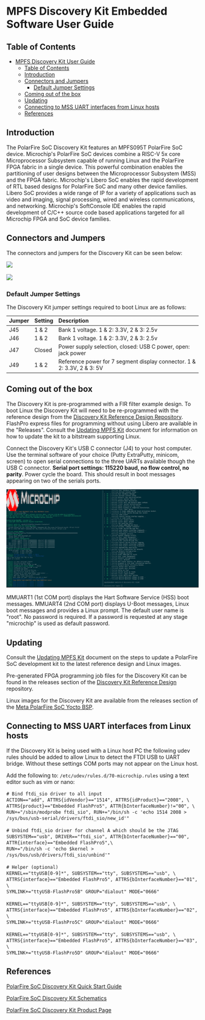 # MPFS Discovery Kit Embedded Software User Guide

## Table of Contents

- [MPFS Discovery Kit User Guide](#mpfs-discovery-kit-user-guide)
  - [Table of Contents](#table-of-contents)
  - [Introduction](#introduction)
  - [Connectors and Jumpers](#connectors-and-jumpers)
    - [Default Jumper Settings](#default-jumper-settings)
  - [Coming out of the box](#coming-out-of-the-box)
  - [Updating](#updating)
  - [Connecting to MSS UART interfaces from Linux hosts](#connecting-to-mss-uart-interfaces-from-linux-hosts)
  - [References](#references)

<a name="introduction"></a>

## Introduction

The PolarFire SoC Discovery Kit features an MPFS095T PolarFire SoC device.
Microchip's PolarFire SoC devices combine a RISC-V 5x core Microprocessor Subsystem capable of running Linux and the PolarFire FPGA fabric in a single device.
This powerful combination enables the partitioning of user designs between the Microprocessor Subsystem (MSS) and the FPGA fabric.
Microchip's Libero SoC enables the rapid development of RTL based designs for PolarFire SoC and many other device families.
Libero SoC provides a wide range of IP for a variety of applications such as video and imaging, signal processing, wired and wireless communications, and networking.
Microchip's SoftConsole IDE enables the rapid development of C/C++ source code based applications targeted for all Microchip FPGA and SoC device families.

<a name="connectors-and-jumers"></a>

## Connectors and Jumpers

The connectors and jumpers for the Discovery Kit can be seen below:

![](./images/discovery-kit-user-guide/discovery-kit-top.svg)

![](./images/discovery-kit-user-guide/discovery-kit-bottom.svg)

<a name="default-jumper-settings"></a>

### Default Jumper Settings

The Discovery Kit jumper settings required to boot Linux are as follows:

| Jumper | Setting | Description                                                               |
|:-------|:--------|:--------------------------------------------------------------------------|
| J45    | 1 & 2   | Bank 1 voltage. 1 & 2: 3.3V, 2 & 3: 2.5v                                  |
| J46    | 1 & 2   | Bank 1 voltage. 1 & 2: 3.3V, 2 & 3: 2.5v                                  |
| J47    | Closed  | Power supply selection, closed: USB C power, open: jack power             |
| J49    | 1 & 2   | Reference power for 7 segment display connector. 1 & 2: 3.3V, 2 & 3: 5V   |

<a name="coming-out-of-the-box"></a>

## Coming out of the box

The Discovery Kit is pre-programmed with a FIR filter example design.
To boot Linux the Discovery Kit will need to be re-programmed with the reference design from the [Discovery Kit Reference Design Repository](https://github.com/polarfire-soc/polarfire-soc-discovery-kit-reference-design).
FlashPro express files for programming without using Libero are available in the "Releases". Consult the [Updating MPFS Kit](https://mi-v-ecosystem.github.io/redirects/boards-mpfs-generic-updating-mpfs-kit) document for information on how to update the kit to a bitstream supporting Linux.

Connect the Discovery Kit's USB C connector (J4) to your host computer.
Use the terminal software of your choice (Putty ExtraPutty, minicom, screen) to open serial connections to the three UARTs available though the USB C connector.
**Serial port settings: 115220 baud, no flow control, no parity**.
Power cycle the board. This should result in boot messages appearing on two of the serials ports.

![](./images/discovery-kit-user-guide/discovery-kit-terminals.png)

MMUART1 (1st COM port) displays the Hart Software Service (HSS) boot messages.
MMUART4 (2nd COM port) displays U-Boot messages, Linux boot messages and provides a Linux prompt.
The default user name is "root".
No password is required.
If a password is requested at any stage "microchip" is used as default password.

<a name="updating"></a>

## Updating

Consult the [Updating MPFS Kit](https://mi-v-ecosystem.github.io/redirects/boards-mpfs-generic-updating-mpfs-kit) document on the steps to update a PolarFire SoC development kit to the latest reference design and Linux images.

Pre-generated FPGA programming job files for the Discovery Kit can be found in the releases section of the [Discovery Kit Reference Design](https://mi-v-ecosystem.github.io/redirects/repo-discovery-kit-reference-design) repository.

Linux images for the Discovery Kit are available from the releases section of the [Meta PolarFire SoC Yocto BSP](https://mi-v-ecosystem.github.io/redirects/releases-meta-polarfire-soc-yocto-bsp).

<a name="linux-host-uart"></a>

## Connecting to MSS UART interfaces from Linux hosts

If the Discovery Kit is being used with a Linux host PC the following udev rules should be added to allow Linux to detect the FTDI USB to UART bridge.
Without these settings COM ports may not appear on the Linux host.

Add the following to: ```/etc/udev/rules.d/70-microchip.rules``` using a text editor such as vim or nano:

```console
# Bind ftdi_sio driver to all input
ACTION=="add", ATTRS{idVendor}=="1514", ATTRS{idProduct}=="2008", \
ATTRS{product}=="Embedded FlashPro5", ATTR{bInterfaceNumber}!="00", \
RUN+="/sbin/modprobe ftdi_sio", RUN+="/bin/sh -c 'echo 1514 2008 > /sys/bus/usb-serial/drivers/ftdi_sio/new_id'"

# Unbind ftdi_sio driver for channel A which should be the JTAG
SUBSYSTEM=="usb", DRIVER=="ftdi_sio", ATTR{bInterfaceNumber}=="00", ATTR{interface}=="Embedded FlashPro5",\
RUN+="/bin/sh -c 'echo $kernel > /sys/bus/usb/drivers/ftdi_sio/unbind'"

# Helper (optional)
KERNEL=="ttyUSB[0-9]*", SUBSYSTEM=="tty", SUBSYSTEMS=="usb", \
ATTRS{interface}=="Embedded FlashPro5", ATTRS{bInterfaceNumber}=="01", \
SYMLINK+="ttyUSB-FlashPro5B" GROUP="dialout" MODE="0666"

KERNEL=="ttyUSB[0-9]*", SUBSYSTEM=="tty", SUBSYSTEMS=="usb", \
ATTRS{interface}=="Embedded FlashPro5", ATTRS{bInterfaceNumber}=="02", \
SYMLINK+="ttyUSB-FlashPro5C" GROUP="dialout" MODE="0666"

KERNEL=="ttyUSB[0-9]*", SUBSYSTEM=="tty", SUBSYSTEMS=="usb", \
ATTRS{interface}=="Embedded FlashPro5", ATTRS{bInterfaceNumber}=="03", \
SYMLINK+="ttyUSB-FlashPro5D" GROUP="dialout" MODE="0666"
```

<a name="references"></a>

## References

[PolarFire SoC Discovery Kit Quick Start Guide](https://onlinedocs.microchip.com/v2/literature/DS50003565?version=latest&redirect=true)

[PolarFire SoC Discovery Kit Schematics](https://ww1.microchip.com/downloads/aemDocuments/documents/FPGA/ProductDocuments/ReferenceManuals/PolarFire_SoC_Discovery_Kit_Rev2_SCH_090423_01.pdf)

[PolarFire SoC Discovery Kit Product Page](https://www.microchip.com/en-us/development-tool/mpfs-disco-kit)
